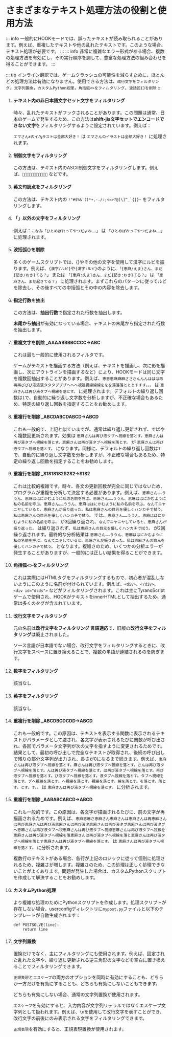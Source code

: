 # さまざまなテキスト処理方法の役割と使用方法

::: info
一般的にHOOKモードでは、誤ったテキストが読み取られることがあります。例えば、重複したテキストや他の乱れたテキストです。このような場合、テキスト処理が必要です。
:::
::: info
非常に複雑なエラー形式がある場合、複数の処理方法を有効にし、その実行順序を調して、豊富な処理方法の組み合わせを得ることができます。
:::

::: tip
インライン翻訳では、ゲームクラッシュの可能性を減らすために、ほとんどの処理方法は有効になりません。使用できる方法は、`改行文字をフィルタリング`，`文字列置換`，`カスタムPython処理`，`角括弧<>をフィルタリング`，`波括弧{}を削除`
:::


1. #### テキスト内の非日本語文字セット文字をフィルタリング

    時々、乱れたテキストがフックされることがあります。この問題は通常、日本のゲームで発生するため、この方法は**shift-jis文字セットでエンコードできない文字**をフィルタリングするように設定されています。例えば：

    `エマさんԟのイԠラストは全部大好き！` は `エマさんのイラストは全部大好き！` に処理されます。

1. #### 制御文字をフィルタリング

    この方法は、テキスト内のASCII制御文字をフィルタリングします。例えば、`` などです。

1. #### 英文句読点をフィルタリング

    この方法は、テキスト内の ```!"#$%&'()*+,-./:;<=>?@[\]^_`{|}~``` をフィルタリングします。

1. #### 「」以外の文字をフィルタリング

    例えば：`こなみ「ひとめぼれってやつだよね……」` は `「ひとめぼれってやつだよね……」` に処理されます。

1. #### 波括弧{}を削除

    多くのゲームスクリプトでは、{}やその他の文字を使用して漢字にルビを振ります。例えば、`{漢字/ルビ}`や`{漢字:ルビ}`のように、`「{恵麻/えま}さん、まだ{起き/おき}てる？」` または `「{恵麻:えま}さん、まだ{起き:おき}てる？」` は `「恵麻さん、まだ起きてる？」` に処理されます。まずこれらのパターンに従ってルビを除去し、その後すべての中括弧とその中の内容を除去します。

1. #### 指定行数を抽出

    この方法は、**抽出行数**で指定された行数を抽出します。

    **末尾から抽出**が有効になっている場合、テキストの末尾から指定された行数を抽出します。

1. #### 重複文字を削除 _AAAABBBBCCCC->ABC

    これは最も一般的に使用されるフィルタです。

    ゲームがテキストを描画する方法（例えば、テキストを描画し、次に影を描画し、次にアウトラインを描画するなど）により、HOOKモードは同じ文字を複数回抽出することがあります。例えば、`恵恵恵麻麻麻さささんんんははは再再再びびび液液液タタタブブブへへへ視視視線線線ををを落落落とととすすす。。。` は `恵麻さんは再び液タブへ視線を落とす。` に処理されます。デフォルトの繰り返し回数は`1`で、自動的に繰り返し文字数を分析しますが、不正確な場合もあるため、特定の繰り返し回数を指定することをお勧めします。

1. #### 重複行を削除 _ABCDABCDABCD->ABCD

    これも一般的で、上記と似ていますが、通常は繰り返し更新されず、すばやく複数回更新されます。効果は `恵麻さんは再び液タブへ視線を落とす。恵麻さんは再び液タブへ視線を落とす。恵麻さんは再び液タブへ視線を落とす。` が `恵麻さんは再び液タブへ視線を落とす。` になります。同様に、デフォルトの繰り返し回数は`1`で、自動的に繰り返し文字数を分析しますが、不正確な場合もあるため、特定の繰り返し回数を指定することをお勧めします。

1. #### 重複行を削除 _S1S1S1S2S2S2->S1S2

    これは比較的複雑です。時々、各文の更新回数が完全に同じではないため、プログラムが重複を分析して決定する必要があります。例えば、`恵麻さん……ううん、恵麻ははにかむように私の名前を呼ぶ。恵麻さん……ううん、恵麻ははにかむように私の名前を呼ぶ。恵麻さん……ううん、恵麻ははにかむように私の名前を呼ぶ。なんてニヤニヤしていると、恵麻さんが振り返った。私は恵麻さんの目元を優しくハンカチで拭う。私は恵麻さんの目元を優しくハンカチで拭う。` では、`恵麻さん……ううん、恵麻ははにかむように私の名前を呼ぶ。` が3回繰り返され、`なんてニヤニヤしていると、恵麻さんが振り返った。` は繰り返されず、`私は恵麻さんの目元を優しくハンカチで拭う。` が2回繰り返されます。最終的な分析結果は `恵麻さん……ううん、恵麻ははにかむように私の名前を呼ぶ。なんてニヤしていると、恵麻さんが振り返った。私は恵麻さんの目元を優しくハンカチで拭う。` となります。複雑さのため、いくつかの分析エラーが発生することがありますが、一般的には正しい結果を得ることができます。

1. #### 角括弧<>をフィルタリング

    これは実際にはHTMLタグをフィルタリングするもので、初心者が混乱しないようにこのように名前が付けられています。例えば、`<div>`、`</div>`、`<div id="dsds">` などがフィルタリングされます。これは主にTyranoScriptゲームで使用され、HOOKがテキストをinnerHTMLとして抽出するため、通常は多くのタグが含まれています。

1. #### 改行文字をフィルタリング

    元の名前は**改行文字をフィルタリング 言語適応**で、旧版の**改行文字をフィルタリング**は廃止されました。

    ソース言語が日本語でない場合、改行文字をフィルタリングするときに、改行文字をスペースに置き換えることで、複数の単語が連結されるのを防ぎます。

1. #### 数字をフィルタリング

    該当なし

1. #### 英字をフィルタリング

    該当なし

1. #### 重複行を削除 _ABCDBCDCDD->ABCD

    これも一般的です。この原因は、テキストを表示する関数に表示されるテキストがパラメータとして渡され、各文字が表示されるたびに関数が呼び出され、各回でパラメータ文字列が次の文字を指すように変更されるためです。結果として、最初の呼び出しで完全なテキストが取得され、後続の呼び出しで残りの部分文字列が出力され、長さが0になるまで続きます。例えば、`恵麻さんは再び液タブへ視線を落とす。麻さんは再び液タブへ視線を落とす。さんは再び液タブへ視線を落とす。んは再び液タブへ視線を落とす。は再び液タブへ視線を落とす。再び液タブへ視線を落とす。び液タブへ視線を落とす。液タブへ視線を落とす。タブへ視線を落とす。ブへ視線を落とす。へ視線を落とす。視線を落とす。線を落とす。を落とす。落とす。とす。す。。` は `恵麻さんは再び液タブへ視線を落とす。` に分析されます。

1. #### 重複行を削除 _AABABCABCD->ABCD

    これも一般的です。この原因は、各文字が描画されるたびに、前の文字が再描画されるためです。例えば、`恵麻恵麻さ恵麻さん恵麻さんは恵麻さんは再恵麻さんは再び恵麻さんは再び液恵麻さんは再び液タ恵麻さんは再び液タブ恵麻さんは再び液タブへ恵麻さんは再び液タブへ視恵麻さんは再び液タブへ視線恵麻さんは再び液タブへ視線を恵麻さんは再び液タブへ視線を落恵麻さんは再び液タブへ視線を落と恵麻さんは再び液タブへ視線を落とす恵麻さんは再び液タブへ視線を落とす。` は `恵麻さんは再び液タブへ視線を落とす。` に分析されます。

    複数行のテキストがある場合、各行が上記のロジックに従って個別に処理されるため、複雑さが増します。複雑さのため、この処理は正しく処理できないことがよくあります。問題が発生した場合は、カスタムPythonスクリプトを作成して解決することをお勧めします。

1. #### カスタムPython処理

    より複雑な処理のためにPythonスクリプトを作成します。処理スクリプトが存在しない場合、userconfigディレクトリに`mypost.py`ファイルと以下のテンプレートが自動生成されます：

    ```
    def POSTSOLVE(line):
        return line
    ```

1. #### 文字列置換

    置換だけでなく、主にフィルタリングにも使用されます。例えば、固定された乱れた文字や、繰り返し更新される逆三角形の文字などを空白に置き換えることでフィルタリングできます。

    `正規表現`と`エスケープ`の両方のオプションを同時に有効にすることも、どちらか一方だけを有効にすることも、どちらも有効にしないこともできます。

    どちらも有効にしない場合、通常の文字列置換が使用されます。

    `エスケープ`を有効にすると、入力内容が文字列リテラルではなくエスケープ文字列として扱われます。例えば、`\n`を使用して改行文字を表すことができ、改行文字の前後にのみ表示される文字をフィルタリングできます。

    `正規表現`を有効にすると、正規表現置換が使用されます。
